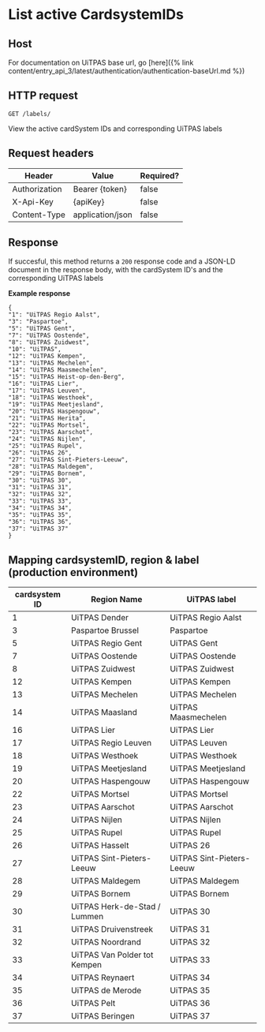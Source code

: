 ---
---

# List active CardsystemIDs

## Host

 For documentation on UiTPAS base url, go [here]({% link content/entry_api_3/latest/authentication/authentication-baseUrl.md %})

## HTTP request

```
GET /labels/
```
View the active cardSystem IDs and corresponding UiTPAS labels

## Request headers

| Header        | Value            | Required? |
| ------------- | ---------------- | --------- |
| Authorization | Bearer {token}   | false     |
| X-Api-Key     | {apiKey}         | false     |
| Content-Type  | application/json | false     |

## Response

If succesful, this method returns a `200` response code and a JSON-LD document in the response body, with the cardSystem ID's and the corresponding UiTPAS labels

**Example response**

```
{
"1": "UiTPAS Regio Aalst",
"3": "Paspartoe",
"5": "UiTPAS Gent",
"7": "UiTPAS Oostende",
"8": "UiTPAS Zuidwest",
"10": "UiTPAS",
"12": "UiTPAS Kempen",
"13": "UiTPAS Mechelen",
"14": "UiTPAS Maasmechelen",
"15": "UiTPAS Heist-op-den-Berg",
"16": "UiTPAS Lier",
"17": "UiTPAS Leuven",
"18": "UiTPAS Westhoek",
"19": "UiTPAS Meetjesland",
"20": "UiTPAS Haspengouw",
"21": "UiTPAS Herita",
"22": "UiTPAS Mortsel",
"23": "UiTPAS Aarschot",
"24": "UiTPAS Nijlen",
"25": "UiTPAS Rupel",
"26": "UiTPAS 26",
"27": "UiTPAS Sint-Pieters-Leeuw",
"28": "UiTPAS Maldegem",
"29": "UiTPAS Bornem",
"30": "UiTPAS 30",
"31": "UiTPAS 31",
"32": "UiTPAS 32",
"33": "UiTPAS 33",
"34": "UiTPAS 34",
"35": "UiTPAS 35",
"36": "UiTPAS 36",
"37": "UiTPAS 37"
}
```

## Mapping cardsystemID, region & label (production environment)

| cardsystem ID | Region Name                  | UiTPAS label              |
|---------------|------------------------------|---------------------------|
| 1             | UiTPAS Dender                | UiTPAS Regio Aalst        |
| 3             | Paspartoe Brussel            | Paspartoe                 |
| 5             | UiTPAS Regio Gent            | UiTPAS Gent               |
| 7             | UiTPAS Oostende              | UiTPAS Oostende           |
| 8             | UiTPAS Zuidwest              | UiTPAS Zuidwest           |
| 12            | UiTPAS Kempen                | UiTPAS Kempen             |
| 13            | UiTPAS Mechelen              | UiTPAS Mechelen           |
| 14            | UiTPAS Maasland              | UiTPAS Maasmechelen       |
| 16            | UiTPAS Lier                  | UiTPAS Lier               |
| 17            | UiTPAS Regio Leuven          | UiTPAS Leuven             |
| 18            | UiTPAS Westhoek              | UiTPAS Westhoek           |
| 19            | UiTPAS Meetjesland           | UiTPAS Meetjesland        |
| 20            | UiTPAS Haspengouw            | UiTPAS Haspengouw         |
| 22            | UiTPAS Mortsel               | UiTPAS Mortsel            |
| 23            | UiTPAS Aarschot              | UiTPAS Aarschot           |
| 24            | UiTPAS Nijlen                | UiTPAS Nijlen             |
| 25            | UiTPAS Rupel                 | UiTPAS Rupel              |
| 26            | UiTPAS Hasselt               | UiTPAS 26                 |
| 27            | UiTPAS Sint-Pieters-Leeuw    | UiTPAS Sint-Pieters-Leeuw |
| 28            | UiTPAS Maldegem              | UiTPAS Maldegem           |
| 29            | UiTPAS Bornem                | UiTPAS Bornem             |
| 30            | UiTPAS Herk-de-Stad / Lummen | UiTPAS 30                 |
| 31            | UiTPAS Druivenstreek         | UiTPAS 31                 |
| 32            | UiTPAS Noordrand             | UiTPAS 32                 |
| 33            | UiTPAS Van Polder tot Kempen | UiTPAS 33                 |
| 34            | UiTPAS Reynaert              | UiTPAS 34                 |
| 35            | UiTPAS de Merode             | UiTPAS 35                 |
| 36            | UiTPAS Pelt                  | UiTPAS 36                 |
| 37            | UiTPAS Beringen              | UiTPAS 37                 |
